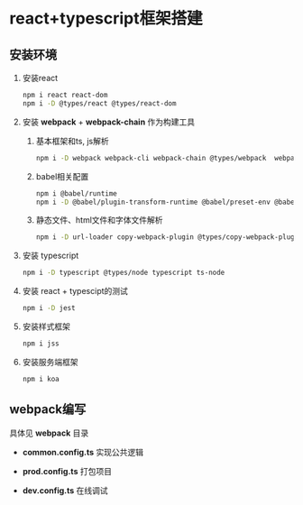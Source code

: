 # react+typescript框架搭建

## 安装环境

1. 安装react

    ```bash
    npm i react react-dom
    npm i -D @types/react @types/react-dom
    ```

2. 安装 **webpack** + **webpack-chain** 作为构建工具

    1. 基本框架和ts, js解析

        ```bash
        npm i -D webpack webpack-cli webpack-chain @types/webpack  webpack-dev-server ts-loader babel-loader
        ```

    2. babel相关配置

        ```bash
        npm i @babel/runtime
        npm i -D @babel/plugin-transform-runtime @babel/preset-env @babel/core
        ```

    3. 静态文件、html文件和字体文件解析

        ```bash
        npm i -D url-loader copy-webpack-plugin @types/copy-webpack-plugin html-webpack-plugin @types/html-webpack-plugin
        ```

3. 安装 typescript

    ```bash
    npm i -D typescript @types/node typescript ts-node
    ```

4. 安装 react + typescipt的测试

    ```bash
    npm i -D jest
    ```

5. 安装样式框架

    ```bash
    npm i jss
    ```

6. 安装服务端框架  

    ```bash
    npm i koa
    ```

## webpack编写

具体见 **webpack** 目录

- **common.config.ts** 实现公共逻辑

- **prod.config.ts** 打包项目

- **dev.config.ts** 在线调试
